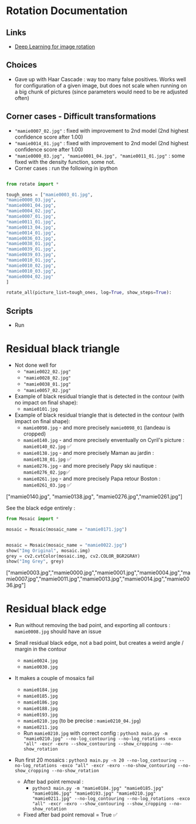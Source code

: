 # Rotation Documentation

## Links

- [Deep Learning for image rotation](https://medium.com/analytics-vidhya/how-to-auto-rotate-the-image-using-deep-learning-c34b2e0e157d)

## Choices

- Gave up with Haar Cascade : way too many false positives. Works well for configuration of a given image, but does not scale when running on a big chunk of pictures (since parameters would need to be re adjusted often)


## Corner cases - Difficult transformations

- `"mamie0007_02.jpg"` : fixed with improvement to 2nd model (2nd highest confidence score after 1.00)
- `"mamie0014_01.jpg"` : fixed with improvement to 2nd model (2nd highest confidence score after 1.00)
- `"mamie0000_03.jpg", "mamie0001_04.jpg", "mamie0011_01.jpg"` : some fixed with the density function, some not.
- Corner cases : run the following in ipython

```python

from rotate import *

tough_ones = ["mamie0003_01.jpg",
"mamie0000_03.jpg",
"mamie0001_04.jpg",
"mamie0004_02.jpg",
"mamie0007_01.jpg",
"mamie0011_01.jpg",
"mamie0013_04.jpg",
"mamie0014_01.jpg",
"mamie0036_03.jpg",
"mamie0038_01.jpg",
"mamie0039_01.jpg",
"mamie0039_03.jpg",
"mamie0010_01.jpg",
"mamie0010_02.jpg",
"mamie0010_03.jpg",
"mamie0004_02.jpg"
]

rotate_all(picture_list=tough_ones, log=True, show_steps=True):

```

## Scripts 

- Run 

# Residual black triangle

- Not done well for
  - `"mamie0022_02.jpg"`
  - `"mamie0028_02.jpg"`
  - `"mamie0038_01.jpg"`
  - `"mamie0057_02.jpg"`
- Example of black residual triangle that is detected in the contour (with no impact on final shape):
  - `mamie0101.jpg`
- Example of black residual triangle that is detected in the contour (with impact on final shape):
  - `mamie0098.jpg` - and more precisely `mamie0098_01` (landeau is cropped)
  - `mamie0140.jpg` - and more precisely enventually on Cyril's picture : `mamie0140_02.jpg` ✅
  - `mamie0138.jpg` - and more precisely Maman au jardin : `mamie0138_01.jpg` ✅
  - `mamie0276.jpg` - and more precisely Papy ski nautique : `mamie0276_02.jpg`✅
  - `mamie0261.jpg` - and more precisely Papa retour Boston : `mamie0261_03.jpg` ✅


["mamie0140.jpg", "mamie0138.jpg", "mamie0276.jpg","mamie0261.jpg"]


See the black edge entirely : 
```python
from Mosaic import *

mosaic = Mosaic(mosaic_name = "mamie0171.jpg")


mosaic = Mosaic(mosaic_name = "mamie0022.jpg")
show("Img Original", mosaic.img)
grey = cv2.cvtColor(mosaic.img, cv2.COLOR_BGR2GRAY)
show("Img Grey", grey)
```


["mamie0003.jpg","mamie0000.jpg","mamie0001.jpg","mamie0004.jpg","mamie0007.jpg","mamie0011.jpg","mamie0013.jpg","mamie0014.jpg","mamie0036.jpg"]

# Residual black edge

- Run without removing the bad point, and exporting all contours : `mamie0008.jpg` should have an issue 

- Small residual black edge, not a bad point, but creates a weird angle / margin in the contour
  - `mamie0024.jpg`
  - `mamie0030.jpg` 


- It makes a couple of mosaics fail
  - `mamie0184.jpg`
  - `mamie0185.jpg`
  - `mamie0186.jpg`
  - `mamie0188.jpg`
  - `mamie0193.jpg`
  - `mamie0210.jpg` (to be precise : `mamie0210_04.jpg`)
  - `mamie0211.jpg`
  - Run `mamie0210.jpg` with correct config : `python3 main.py -m "mamie0210.jpg" --no-log_contouring --no-log_rotations -exco "all" -excr -exro --show_contouring --show_cropping --no-show_rotation`
- Run first 20 mosaics : `python3 main.py -n 20 --no-log_contouring --no-log_rotations -exco "all" -excr -exro --no-show_contouring --no-show_cropping --no-show_rotation`
  - After bad point removal : 
    - `python3 main.py -m "mamie0184.jpg" "mamie0185.jpg" "mamie0186.jpg" "mamie0193.jpg" "mamie0210.jpg" "mamie0211.jpg" --no-log_contouring --no-log_rotations -exco "all" -excr -exro --show_contouring --show_cropping --no-show_rotation`
  - Fixed after bad point removal = True ✅
